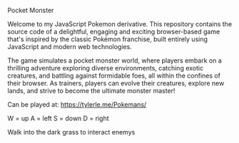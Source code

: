 Pocket Monster

Welcome to my JavaScript Pokemon derivative. This repository contains the source code of a delightful, engaging and exciting browser-based game that's inspired by the classic Pokémon franchise, built entirely using JavaScript and modern web technologies.

The game simulates a pocket monster world, where players embark on a thrilling adventure exploring diverse environments, catching exotic creatures, and battling against formidable foes, all within the confines of their browser. As trainers, players can evolve their creatures, explore new lands, and strive to become the ultimate monster master!

Can be played at: https://tylerle.me/Pokemans/

W = up
A = left
S = down
D = right

Walk into the dark grass to interact enemys 

